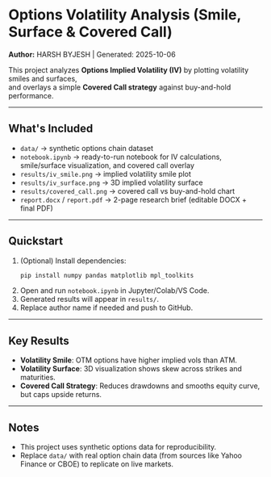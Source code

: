 # Options Volatility Analysis (Smile, Surface & Covered Call) 

**Author:** HARSH BYJESH | Generated: 2025-10-06

This project analyzes **Options Implied Volatility (IV)** by plotting volatility smiles and surfaces,  
and overlays a simple **Covered Call strategy** against buy-and-hold performance.

---

## What's Included
- `data/` → synthetic options chain dataset  
- `notebook.ipynb` → ready-to-run notebook for IV calculations, smile/surface visualization, and covered call overlay  
- `results/iv_smile.png` → implied volatility smile plot  
- `results/iv_surface.png` → 3D implied volatility surface  
- `results/covered_call.png` → covered call vs buy-and-hold chart  
- `report.docx` / `report.pdf` → 2-page research brief (editable DOCX + final PDF)

---

## Quickstart
1. (Optional) Install dependencies:  
   ```bash
   pip install numpy pandas matplotlib mpl_toolkits
   ```
2. Open and run `notebook.ipynb` in Jupyter/Colab/VS Code.  
3. Generated results will appear in `results/`.  
4. Replace author name if needed and push to GitHub.

---

## Key Results
- **Volatility Smile**: OTM options have higher implied vols than ATM.  
- **Volatility Surface**: 3D visualization shows skew across strikes and maturities.  
- **Covered Call Strategy**: Reduces drawdowns and smooths equity curve, but caps upside returns.  

---

## Notes
- This project uses synthetic options data for reproducibility.  
- Replace `data/` with real option chain data (from sources like Yahoo Finance or CBOE) to replicate on live markets.  
